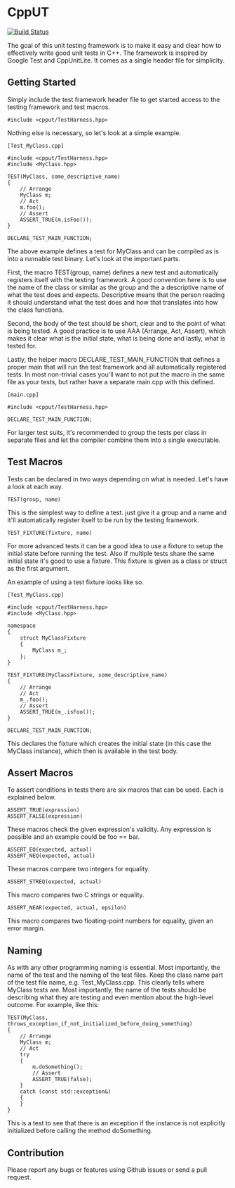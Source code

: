 CppUT
=====

[![Build Status](https://travis-ci.org/murrekatt/cpput.svg?branch=master)](https://travis-ci.org/murrekatt/cpput)

The goal of this unit testing framework is to make it easy and clear how to
effectively write good unit tests in C++. The framework is inspired by Google
Test and CppUnitLite. It comes as a single header file for simplicity.


Getting Started
---------------

Simply include the test framework header file to get started access to the
testing framework and test macros.

	#include <cpput/TestHarness.hpp>

Nothing else is necessary, so let's look at a simple example.

	[Test_MyClass.cpp]

	#include <cpput/TestHarness.hpp>
	#include <MyClass.hpp>

	TEST(MyClass, some_descriptive_name)
	{
		// Arrange
		MyClass m;
		// Act
		m.foo();
		// Assert
		ASSERT_TRUE(m.isFoo());
	}

	DECLARE_TEST_MAIN_FUNCTION;

The above example defines a test for MyClass and can be compiled as is into a
runnable test binary. Let's look at the important parts.

First, the macro TEST(group, name) defines a new test and automatically 
registers itself with the testing framework. A good convention here is to 
use the name of the class or similar as the group and the a descriptive name 
of what the test does and expects. Descriptive means that the person reading
it should understand what the test does and how that translates into how the
class functions.

Second, the body of the test should be short, clear and to the point of what
is being tested. A good practice is to use AAA (Arrange, Act, Assert), which
makes it clear what is the initial state, what is being done and lastly, what
is tested for.

Lastly, the helper macro DECLARE_TEST_MAIN_FUNCTION that defines a proper
main that will run the test framework and all automatically registered tests.
In most non-trivial cases you'll want to not put the macro in the same file
as your tests, but rather have a separate main.cpp with this defined.

	[main.cpp]

	#include <cpput/TestHarness.hpp>

	DECLARE_TEST_MAIN_FUNCTION;

For larger test suits, it's recommended to group the tests per class
in separate files and let the compiler combine them into a single
executable.


Test Macros
-----------

Tests can be declared in two ways depending on what is needed. Let's have a 
look at each way.

	TEST(group, name)

This is the simplest way to define a test. just give it a group and a name
and it'll automatically register itself to be run by the testing framework.

	TEST_FIXTURE(fixture, name)

For more advanced tests it can be a good idea to use a fixture to setup the
initial state before running the test. Also if multiple tests share the same
initial state it's good to use a fixture. This fixture is given as a class or
struct as the first argument.

An example of using a test fixture looks like so.

	[Test_MyClass.cpp]

	#include <cpput/TestHarness.hpp>
	#include <MyClass.hpp>

	namespace
	{
		struct MyClassFixture
		{
			MyClass m_;
		};
	}

	TEST_FIXTURE(MyClassFixture, some_descriptive_name)
	{
		// Arrange
		// Act
		m_.foo();
		// Assert
		ASSERT_TRUE(m_.isFoo());
	}

	DECLARE_TEST_MAIN_FUNCTION;

This declares the fixture which creates the initial state (in this case the
MyClass instance), which then is available in the test body.


Assert Macros
-------------

To assert conditions in tests there are six macros that can be used. Each is
explained below.

	ASSERT_TRUE(expression)
	ASSERT_FALSE(expression)

These macros check the given expression's validity. Any expression is possible
and an example could be foo == bar.

	ASSERT_EQ(expected, actual)
	ASSERT_NEQ(expected, actual)

These macros compare two integers for equality.

	ASSERT_STREQ(expected, actual)

This macro compares two C strings or equality.

	ASSERT_NEAR(expected, actual, epsilon)

This macro compares two floating-point numbers for equality, given an error
margin.


Naming
------

As with any other programming naming is essential. Most importantly, the name
of the test and the naming of the test files. Keep the class name part of the
test file name, e.g. Test_MyClass.cpp. This clearly tells where MyClass tests
are. Most importantly, the name of the tests should be describing what they 
are testing and even mention about the high-level outcome. For example, like
this:

	TEST(MyClass, throws_exception_if_not_initialized_before_doing_something)
	{
		// Arrange
		MyClass m;
		// Act
		try
		{
			m.doSomething();
			// Assert
			ASSERT_TRUE(false);
		}
		catch (const std::exception&)
		{
		}
	}

This is a test to see that there is an exception if the instance is not
explicitly initialized before calling the method doSomething.


Contribution
------------

Please report any bugs or features using Github issues or send a pull request.
